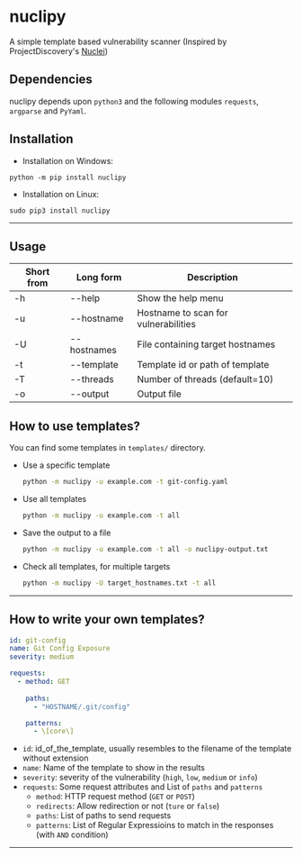 # nuclipy
A simple template based vulnerability scanner (Inspired by ProjectDiscovery's [Nuclei](https://github.com/projectdiscovery/nuclei))

## Dependencies
nuclipy depends upon `python3` and the following modules `requests`, `argparse` and `PyYaml`.

## Installation
* Installation on Windows:
```
python -m pip install nuclipy
```

* Installation on Linux:
```
sudo pip3 install nuclipy
```
---
## Usage
Short from | Long form | Description 
-----------|-----------|-------------
-h  | --help        | Show the help menu 
-u  | --hostname    | Hostname to scan for vulnerabilities
-U  | --hostnames   | File containing target hostnames
-t  | --template    | Template id or path of template
-T  | --threads     | Number of threads (default=10)
-o  | --output      | Output file

## How to use templates?
You can find some templates in `templates/` directory.
*  Use a specific template
    ```sh
    python -m nuclipy -u example.com -t git-config.yaml
    ```
* Use all templates
    ```sh
    python -m nuclipy -u example.com -t all
    ```
* Save the output to a file
    ```sh
    python -m nuclipy -u example.com -t all -o nuclipy-output.txt
    ```
* Check all templates, for multiple targets
    ```sh
    python -m nuclipy -U target_hostnames.txt -t all
    ```
---
## How to write your own templates?
```yaml
id: git-config
name: Git Config Exposure
severity: medium

requests:
  - method: GET
  
    paths: 
      - "HOSTNAME/.git/config"

    patterns:
      - \[core\]
```

- `id`: id_of_the_template, usually resembles to the filename of the template without extension
- `name`: Name of the template to show in the results
- `severity`: severity of the vulnerability (`high`, `low`, `medium` or `info`)
- `requests`: Some request attributes and List of `paths` and `patterns`
    - `method`: HTTP request method (`GET` or `POST`)
    - `redirects`: Allow redirection or not (`ture` or `false`)
    - `paths`: List of paths to send requests
    - `patterns`: List of Regular Expressioins to match in the responses (with `AND` condition)
---

